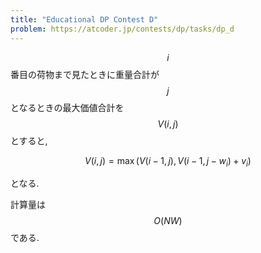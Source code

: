 ```yaml
---
title: "Educational DP Contest D"
problem: https://atcoder.jp/contests/dp/tasks/dp_d
---
```

$$ i $$ 番目の荷物まで見たときに重量合計が $$ j $$ となるときの最大価値合計を $$ V(i, j) $$ とすると,

$$
V(i, j) = \max(V(i-1, j), V(i-1, j-w_i)+v_i)
$$

となる.

計算量は $$ O(NW) $$ である.
